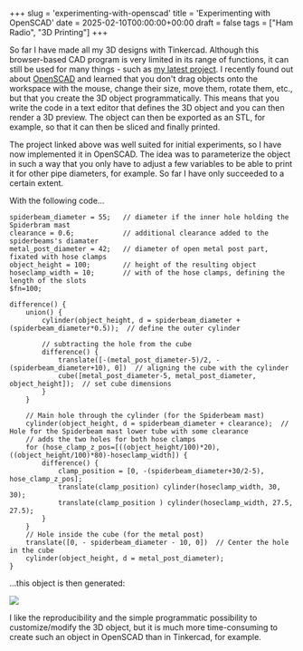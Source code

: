 +++
slug = 'experimenting-with-openscad'
title = 'Experimenting with OpenSCAD'
date = 2025-02-10T00:00:00+00:00
draft = false
tags = ["Ham Radio", "3D Printing"]
+++

So far I have made all my 3D designs with Tinkercad. Although this browser-based CAD program is very limited in its range of functions, it can still be used for many things - such as [my latest project](/spiderbeam-hd-12m-mount/). I recently found out about [OpenSCAD](https://openscad.org/) and learned that you don't drag objects onto the workspace with the mouse, change their size, move them, rotate them, etc., but that you create the 3D object programmatically. This means that you write the code in a text editor that defines the 3D object and you can then render a 3D preview. The object can then be exported as an STL, for example, so that it can then be sliced and finally printed.

The project linked above was well suited for initial experiments, so I have now implemented it in OpenSCAD. The idea was to parameterize the object in such a way that you only have to adjust a few variables to be able to print it for other pipe diameters, for example. So far I have only succeeded to a certain extent. 

With the following code...

```openscad
spiderbeam_diameter = 55;   // diameter if the inner hole holding the Spiderbram mast
clearance = 0.6;            // additional clearance added to the spiderbeams's diamater
metal_post_diameter = 42;   // diameter of open metal post part, fixated with hose clamps
object_height = 100;        // height of the resulting object
hoseclamp_width = 10;       // with of the hose clamps, defining the length of the slots
$fn=100;

difference() {
    union() {
        cylinder(object_height, d = spiderbeam_diameter + (spiderbeam_diameter*0.5));  // define the outer cylinder

        // subtracting the hole from the cube
        difference() {
            translate([-(metal_post_diameter-5)/2, -(spiderbeam_diameter+10), 0])  // aligning the cube with the cylinder
            cube([metal_post_diameter-5, metal_post_diameter, object_height]);  // set cube dimensions
        }
    }
    
    // Main hole through the cylinder (for the Spiderbeam mast)
    cylinder(object_height, d = spiderbeam_diameter + clearance);  // Hole for the Spiderbeam mast lower tube with some clearance
    // adds the two holes for both hose clamps
    for (hose_clamp_z_pos=[((object_height/100)*20),((object_height/100)*80)-hoseclamp_width]) {
        difference() {
            clamp_position = [0, -(spiderbeam_diameter+30/2-5), hose_clamp_z_pos];
            translate(clamp_position) cylinder(hoseclamp_width, 30, 30);
            translate(clamp_position ) cylinder(hoseclamp_width, 27.5, 27.5);
        }
    }   
    // Hole inside the cube (for the metal post)
    translate([0, - spiderbeam_diameter - 10, 0])  // Center the hole in the cube
    cylinder(object_height, d = metal_post_diameter);
}
```

...this object is then generated:

![](/img/experimenting-with-openscad-01.jpg)

I like the reproducibility and the simple programmatic possibility to customize/modify the 3D object, but it is much more time-consuming to create such an object in OpenSCAD than in Tinkercad, for example. 
